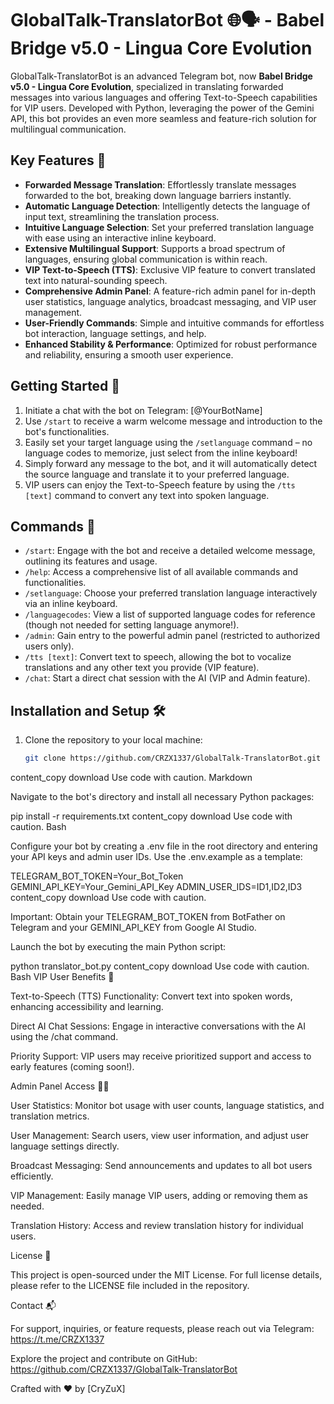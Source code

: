 # GlobalTalk-TranslatorBot 🌐🗣️ - Babel Bridge v5.0 - Lingua Core Evolution

GlobalTalk-TranslatorBot is an advanced Telegram bot, now **Babel Bridge v5.0 - Lingua Core Evolution**, specialized in translating forwarded messages into various languages and offering Text-to-Speech capabilities for VIP users. Developed with Python, leveraging the power of the Gemini API, this bot provides an even more seamless and feature-rich solution for multilingual communication.

## Key Features 🚀

- **Forwarded Message Translation**: Effortlessly translate messages forwarded to the bot, breaking down language barriers instantly.
- **Automatic Language Detection**:  Intelligently detects the language of input text, streamlining the translation process.
- **Intuitive Language Selection**:  Set your preferred translation language with ease using an interactive inline keyboard.
- **Extensive Multilingual Support**:  Supports a broad spectrum of languages, ensuring global communication is within reach.
- **VIP Text-to-Speech (TTS)**: Exclusive VIP feature to convert translated text into natural-sounding speech.
- **Comprehensive Admin Panel**:  A feature-rich admin panel for in-depth user statistics, language analytics, broadcast messaging, and VIP user management.
- **User-Friendly Commands**: Simple and intuitive commands for effortless bot interaction, language settings, and help.
- **Enhanced Stability & Performance**:  Optimized for robust performance and reliability, ensuring a smooth user experience.

## Getting Started 🏁

1. Initiate a chat with the bot on Telegram: [@YourBotName]
2. Use `/start` to receive a warm welcome message and introduction to the bot's functionalities.
3. Easily set your target language using the `/setlanguage` command – no language codes to memorize, just select from the inline keyboard!
4. Simply forward any message to the bot, and it will automatically detect the source language and translate it to your preferred language.
5. VIP users can enjoy the Text-to-Speech feature by using the `/tts [text]` command to convert any text into spoken language.

## Commands 📝

- `/start`:  Engage with the bot and receive a detailed welcome message, outlining its features and usage.
- `/help`:   Access a comprehensive list of all available commands and functionalities.
- `/setlanguage`: Choose your preferred translation language interactively via an inline keyboard.
- `/languagecodes`:  View a list of supported language codes for reference (though not needed for setting language anymore!).
- `/admin`:  Gain entry to the powerful admin panel (restricted to authorized users only).
- `/tts [text]`:  Convert text to speech, allowing the bot to vocalize translations and any other text you provide (VIP feature).
- `/chat`: Start a direct chat session with the AI (VIP and Admin feature).

## Installation and Setup 🛠️

1. Clone the repository to your local machine:

   ```bash
   git clone https://github.com/CRZX1337/GlobalTalk-TranslatorBot.git
content_copy
download
Use code with caution.
Markdown

Navigate to the bot's directory and install all necessary Python packages:

pip install -r requirements.txt
content_copy
download
Use code with caution.
Bash

Configure your bot by creating a .env file in the root directory and entering your API keys and admin user IDs. Use the .env.example as a template:

TELEGRAM_BOT_TOKEN=Your_Bot_Token
GEMINI_API_KEY=Your_Gemini_API_Key
ADMIN_USER_IDS=ID1,ID2,ID3
content_copy
download
Use code with caution.

Important: Obtain your TELEGRAM_BOT_TOKEN from BotFather on Telegram and your GEMINI_API_KEY from Google AI Studio.

Launch the bot by executing the main Python script:

python translator_bot.py
content_copy
download
Use code with caution.
Bash
VIP User Benefits 🌟

Text-to-Speech (TTS) Functionality: Convert text into spoken words, enhancing accessibility and learning.

Direct AI Chat Sessions: Engage in interactive conversations with the AI using the /chat command.

Priority Support: VIP users may receive prioritized support and access to early features (coming soon!).

Admin Panel Access 👨‍💼

User Statistics: Monitor bot usage with user counts, language statistics, and translation metrics.

User Management: Search users, view user information, and adjust user language settings directly.

Broadcast Messaging: Send announcements and updates to all bot users efficiently.

VIP Management: Easily manage VIP users, adding or removing them as needed.

Translation History: Access and review translation history for individual users.

License 📄

This project is open-sourced under the MIT License. For full license details, please refer to the LICENSE file included in the repository.

Contact 📬

For support, inquiries, or feature requests, please reach out via Telegram: https://t.me/CRZX1337

Explore the project and contribute on GitHub: https://github.com/CRZX1337/GlobalTalk-TranslatorBot

Crafted with ❤️ by [CryZuX]
